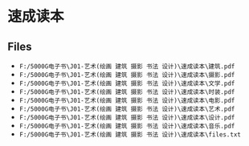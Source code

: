 # 速成读本

## Files

- `F:/5000G电子书\J01-艺术(绘画 建筑 摄影 书法 设计)\速成读本\建筑.pdf`
- `F:/5000G电子书\J01-艺术(绘画 建筑 摄影 书法 设计)\速成读本\摄影.pdf`
- `F:/5000G电子书\J01-艺术(绘画 建筑 摄影 书法 设计)\速成读本\文学.pdf`
- `F:/5000G电子书\J01-艺术(绘画 建筑 摄影 书法 设计)\速成读本\时装.pdf`
- `F:/5000G电子书\J01-艺术(绘画 建筑 摄影 书法 设计)\速成读本\电影.pdf`
- `F:/5000G电子书\J01-艺术(绘画 建筑 摄影 书法 设计)\速成读本\艺术.pdf`
- `F:/5000G电子书\J01-艺术(绘画 建筑 摄影 书法 设计)\速成读本\设计.pdf`
- `F:/5000G电子书\J01-艺术(绘画 建筑 摄影 书法 设计)\速成读本\音乐.pdf`
- `F:/5000G电子书\J01-艺术(绘画 建筑 摄影 书法 设计)\速成读本\files.txt`
